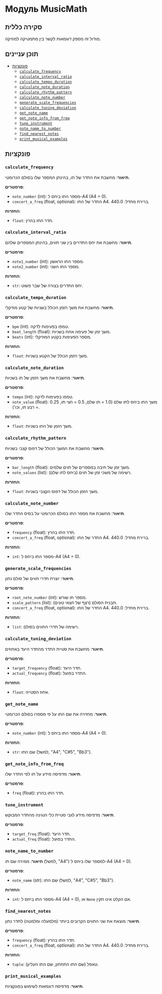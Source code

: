 # Модуль MusicMath

## סקירה כללית

מודול זה מספק דוגמאות לקשר בין מתמטיקה למוזיקה.

## תוכן עניינים

- [פונקציות](#פונקציות)
  - [`calculate_frequency`](#calculate_frequency)
  - [`calculate_interval_ratio`](#calculate_interval_ratio)
  - [`calculate_tempo_duration`](#calculate_tempo_duration)
  - [`calculate_note_duration`](#calculate_note_duration)
  - [`calculate_rhythm_pattern`](#calculate_rhythm_pattern)
  - [`calculate_note_number`](#calculate_note_number)
  - [`generate_scale_frequencies`](#generate_scale_frequencies)
  - [`calculate_tuning_deviation`](#calculate_tuning_deviation)
  - [`get_note_name`](#get_note_name)
  - [`get_note_info_from_freq`](#get_note_info_from_freq)
  - [`tune_instrument`](#tune_instrument)
  - [`note_name_to_number`](#note_name_to_number)
  - [`find_nearest_notes`](#find_nearest_notes)
  - [`print_musical_examples`](#print_musical_examples)

## פונקציות

### `calculate_frequency`

**תיאור**:
מחשבת את התדר של תו, בהינתן המספר שלו בסולם הכרומטי.

**פרמטרים**:
- `note_number` (int): מספר התו ביחס ל-A4 (A4 = 0).
- `concert_a_freq` (float, optional): התדר של התו A4. ברירת מחדל: 440.0.

**החזרות**:
- `float`: תדר התו בהרץ.

### `calculate_interval_ratio`

**תיאור**:
מחשבת את יחס התדרים בין שני תווים, בהינתן המספרים שלהם.

**פרמטרים**:
- `note1_number` (int): מספר התו הראשון.
- `note2_number` (int): מספר התו השני.

**החזרות**:
- `str`: יחס התדרים בצורה של שבר פשוט.

### `calculate_tempo_duration`

**תיאור**:
מחשבת את משך הזמן הכולל בשניות של קטע מוזיקלי.

**פרמטרים**:
- `bpm` (int): טמפו בפעימות לדקה.
- `beat_length` (float): משך זמן של פעימה אחת בשניות.
- `beats` (int): מספר הפעימות בקטע המוזיקלי.

**החזרות**:
- `float`: משך הזמן הכולל של הקטע בשניות.

### `calculate_note_duration`

**תיאור**:
מחשבת את משך הזמן של תו בשניות.

**פרמטרים**:
- `tempo` (int): טמפו בפעימות לדקה.
- `note_value` (float): משך התו ביחס לתו שלם (1.0 = תו שלם, 0.5 = חצי תו, 0.25 = רבע תו, וכו').

**החזרות**:
- `float`: משך הזמן של התו בשניות.

### `calculate_rhythm_pattern`

**תיאור**:
מחשבת את המשך הכולל של דפוס קצבי בשניות.

**פרמטרים**:
- `bar_length` (float): משך זמן של תיבה במספרים של תוים שלמים.
- `note_values` (list): רשימה של משכי זמן של תוים (ביחס לתו שלם).

**החזרות**:
- `float`: משך הזמן הכולל של דפוס הקצבי בשניות.

### `calculate_note_number`

**תיאור**:
מחשבת את מספר התו בסולם הכרומטי על בסיס התדר שלו.

**פרמטרים**:
- `frequency` (float): תדר התו בהרץ.
- `concert_a_freq` (float, optional): התדר של התו A4. ברירת מחדל: 440.0.

**החזרות**:
- `int`: מספר התו ביחס ל-A4 (A4 = 0).

### `generate_scale_frequencies`

**תיאור**:
יוצרת תדרי תווים של סולם נתון.

**פרמטרים**:
- `root_note_number` (int): מספר תו שורש.
- `scale_pattern` (list): תבנית הסולם (רצף של חצאי טונים).
- `concert_a_freq` (float, optional): התדר של התו A4. ברירת מחדל: 440.0.

**החזרות**:
- `list`: רשימה של תדרי התווים בסולם.

### `calculate_tuning_deviation`

**תיאור**:
מחשבת את סטיית התדר מהתדר היעד באחוזים.

**פרמטרים**:
- `target_frequency` (float): תדר היעד.
- `actual_frequency` (float): התדר בפועל.

**החזרות**:
- `float`: אחוז הסטייה.

### `get_note_name`

**תיאור**:
מחזירה את שם התו על פי מספרו בסולם הכרומטי.

**פרמטרים**:
- `note_number` (int): מספר התו ביחס ל-A4 (A4 = 0).

**החזרות**:
- `str`: שם התו (למשל, "A4", "C#5", "Bb3").

### `get_note_info_from_freq`

**תיאור**:
מדפיסה מידע על תו לפי התדר שלו.

**פרמטרים**:
- `freq` (float): תדר התו בהרץ.

### `tune_instrument`

**תיאור**:
מדפיסה מידע לגבי סטיית כלי הנגינה מהתדר המבוקש.

**פרמטרים**:
- `target_freq` (float): תדר היעד.
- `actual_freq` (float): התדר בפועל.

### `note_name_to_number`

**תיאור**:
ממירה שם תו (למשל, "A4") למספר שלו ביחס ל-A4 (A4 = 0).

**פרמטרים**:
- `note_name` (str): שם התו (למשל, "A4", "C#5", "Bb3").

**החזרות**:
- `int`: מספר התו ביחס ל-A4 (A4 = 0), או `None` אם הקלט אינו תקין.

### `find_nearest_notes`

**תיאור**:
מוצאת את שני התווים הקרובים ביותר (מלמעלה ומלמטה) לתדר נתון.

**פרמטרים**:
- `frequency` (float): תדר התו בהרץ.
- `concert_a_freq` (float, optional): התדר של התו A4. ברירת מחדל: 440.0.

**החזרות**:
- `tuple`: טאפל (שם התו התחתון, שם התו העליון).

### `print_musical_examples`

**תיאור**:
מדפיסה דוגמאות לשימוש בפונקציות.